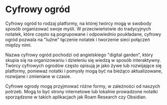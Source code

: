 # Cyfrowy ogród
Cyfrowy ogród to rodzaj platformy, na której twórcy mogą w swobody sposób organizować swoje myśli. W przeciwieństwie do tradycyjnych notatek, które często są pogrupowane i odpowiednio poukładane, cyfrowy ogród pozwala na "luźne" łączenie notatek i tworzenie sieci połączeń między nimi.

Nazwa cyfrowy ogród pochodzi od angielskiego "digital garden", który skupia się na organizowaniu i dzieleniu się wiedzą w sposób interaktywny. Twórcy cyfrowych ogrodów często opisują je jako żywe lub rozwijające się platformy, ponieważ notatki i pomysły mogą być na bieżąco aktualizowane, rozwijane i zmieniane w czasie.

Cyfrowe ogrody mogą przyjmować różne formy, w zależności od naszych potrzeb. Mogą to być strony internetowe lub lokalnie prowadzone notatki sporządzone w takich aplikacjach jak Roam Research czy Obsidian.